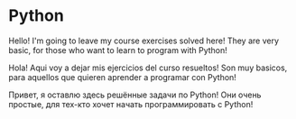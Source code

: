 # Python
Hello! I'm going to leave my course exercises solved here!
They are very basic, for those who want to learn to program with Python!


Hola! Aqui voy a dejar mis ejercicios del curso resueltos!
Son muy basicos, para aquellos que quieren aprender a programar con Python!


Привет, я оставлю здесь решённые задачи по Python!
Они очень простые, для тех-кто хочет начать программировать с Python!
